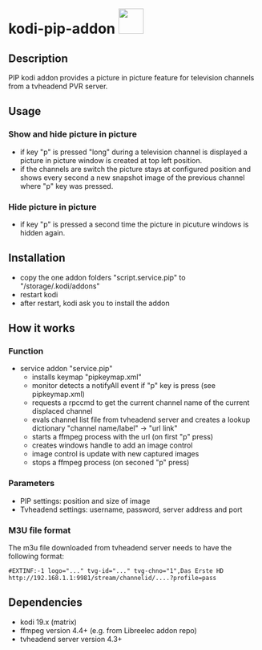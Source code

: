 # kodi-pip-addon <img src="https://github.com/mltobi/kodi-pip-addon/blob/main/script.service.pip/resources/icon.png" width="50"/>

## Description
PIP kodi addon provides a picture in picture feature for television channels from a tvheadend PVR server.
          
## Usage

### Show and hide picture in picture
* if key "p" is pressed "long" during a television channel is displayed a picture in picture window is created at top left position.
* if the channels are switch the picture stays at configured position and shows every second a new snapshot image of the previous channel where "p" key was pressed.

### Hide picture in picture
* if key "p" is pressed a second time the picture in picuture windows is hidden again.

## Installation
* copy the one addon folders "script.service.pip" to "/storage/.kodi/addons"
* restart kodi
* after restart, kodi ask you to install the addon

## How it works

### Function
* service addon "service.pip"
  * installs keymap "pipkeymap.xml"
  * monitor detects a notifyAll event if "p" key is press (see pipkeymap.xml)
  * requests a rpccmd to get the current channel name of the current displaced channel
  * evals channel list file from tvheadend server and creates a lookup dictionary "channel name/label" -> "url link"
  * starts a ffmpeg process with the url (on first "p" press)
  * creates windows handle to add an image control
  * image control is update with new captured images
  * stops a ffmpeg process (on seconed "p" press)

### Parameters
* PIP settings: position and size of image
* Tvheadend settings: username, password, server address and port

### M3U file format
The m3u file downloaded from tvheadend server needs to have the following format:
```
#EXTINF:-1 logo="..." tvg-id="..." tvg-chno="1",Das Erste HD
http://192.168.1.1:9981/stream/channelid/....?profile=pass
```

## Dependencies
* kodi 19.x (matrix)
* ffmpeg version 4.4+ (e.g. from Libreelec addon repo)
* tvheadend server version 4.3+

